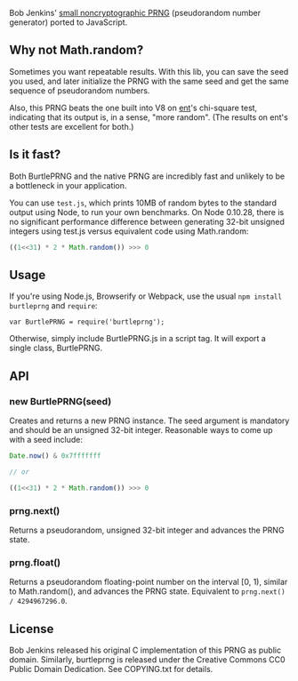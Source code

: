 Bob Jenkins' [small noncryptographic
PRNG](http://www.burtleburtle.net/bob/rand/smallprng.html)
(pseudorandom number generator) ported to JavaScript.


## Why not Math.random?

Sometimes you want repeatable results. With this lib, you can save the
seed you used, and later initialize the PRNG with the same seed and
get the same sequence of pseudorandom numbers.

Also, this PRNG beats the one built into V8 on
[ent](http://www.fourmilab.ch/random/)'s chi-square test, indicating
that its output is, in a sense, "more random". (The results on ent's
other tests are excellent for both.)


## Is it fast?

Both BurtlePRNG and the native PRNG are incredibly fast and unlikely
to be a bottleneck in your application.

You can use `test.js`, which prints 10MB of random bytes to the
standard output using Node, to run your own benchmarks. On Node
0.10.28, there is no significant performance difference between
generating 32-bit unsigned integers using test.js versus equivalent
code using Math.random:

```javascript
((1<<31) * 2 * Math.random()) >>> 0
```


## Usage

If you're using Node.js, Browserify or Webpack, use the usual `npm
install burtleprng` and `require`:

    var BurtlePRNG = require('burtleprng');

Otherwise, simply include BurtlePRNG.js in a script tag. It will
export a single class, BurtlePRNG.


## API

### new BurtlePRNG(seed)

Creates and returns a new PRNG instance. The seed argument is
mandatory and should be an unsigned 32-bit integer. Reasonable ways to
come up with a seed include:

```javascript
Date.now() & 0x7fffffff

// or

((1<<31) * 2 * Math.random()) >>> 0
```

### prng.next()

Returns a pseudorandom, unsigned 32-bit integer and advances the PRNG
state.

### prng.float()

Returns a pseudorandom floating-point number on the interval [0, 1),
similar to Math.random(), and advances the PRNG state. Equivalent to
`prng.next() / 4294967296.0`.


## License

Bob Jenkins released his original C implementation of this PRNG as
public domain. Similarly, burtleprng is released under the Creative
Commons CC0 Public Domain Dedication. See COPYING.txt for details.
